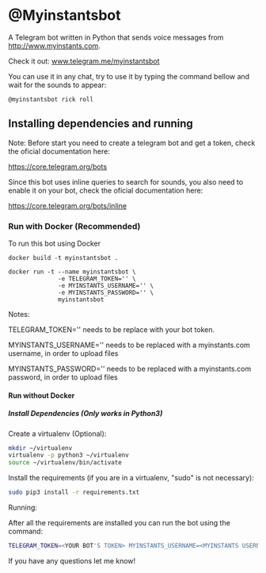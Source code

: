 # @Myinstantsbot

A Telegram bot written in Python that sends voice messages from http://www.myinstants.com.

Check it out: www.telegram.me/myinstantsbot

You can use it in any chat, try to use it by typing the command bellow and wait for the sounds to appear:
```
@myinstantsbot rick roll
```

## Installing dependencies and running

Note: Before start you need to create a telegram bot and get a token, check the oficial documentation here:

https://core.telegram.org/bots

Since this bot uses inline queries to search for sounds, you also need to enable it on your bot, check the oficial documentation here:

https://core.telegram.org/bots/inline

### Run with Docker (Recommended)

To run this bot using Docker

```
docker build -t myinstantsbot .

docker run -t --name myinstantsbot \
              -e TELEGRAM_TOKEN='' \
              -e MYINSTANTS_USERNAME='' \
              -e MYINSTANTS_PASSWORD='' \
              myinstantsbot
```

Notes:

TELEGRAM_TOKEN='' needs to be replace with your bot token.

MYINSTANTS_USERNAME='' needs to be replaced with a myinstants.com username, in order to upload files

MYINSTANTS_PASSWORD='' needs to be replaced with a myinstants.com password, in order to upload files

#### Run without Docker

##### Install Dependencies (Only works in Python3)

Create a virtualenv (Optional):
```bash
mkdir ~/virtualenv
virtualenv -p python3 ~/virtualenv
source ~/virtualenv/bin/activate
```

Install the requirements (if you are in a virtualenv, "sudo" is not necessary):
```bash
sudo pip3 install -r requirements.txt
```

Running:

After all the requirements are installed you can run the bot using the command:
```bash
TELEGRAM_TOKEN=<YOUR BOT'S TOKEN> MYINSTANTS_USERNAME=<MYINSTANTS USERNAME> MYINSTANTS_PASSWORD=<MYINSTANTS PASSWORD> python3 myinstantsbot.py
```


If you have any questions let me know!
